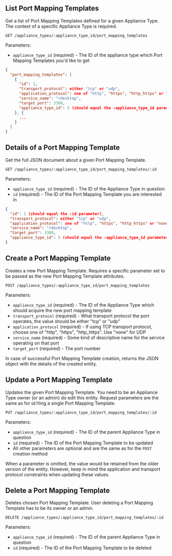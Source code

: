 ## List Port Mapping Templates

Get a list of Port Mapping Templates defined for a given Appliance Type. The context of a specific Appliance Type
is required.

```
GET /appliance_types/:appliance_type_id/port_mapping_templates
```

Parameters:

+ `appliance_type_id` (required) - The ID of the appliance type which Port Mapping Templates you'd like to get

```json
{
  "port_mapping_templates": [
    {
      "id": 1,
      "transport_protocol": either "tcp" or "udp",
      "application_protocol": one of "http", "https", "http_https" or "none" (when "transport_protocol" is "udp"),
      "service_name": "rdesktop",
      "target_port": 3389,
      "appliance_type_id": 5 (should equal the :appliance_type_id parameter)
    }, {
      ...
    }
  ]
}
```


## Details of a Port Mapping Template

Get the full JSON document about a given Port Mapping Template.

```
GET /appliance_types/:appliance_type_id/port_mapping_templates/:id
```

Parameters:

+ `appliance_type_id` (required) - The ID of the Appliance Type in question
+ `id` (required) - The ID of the Port Mapping Template you are interested in

```json
{
  "id": 1 (should equal the :id parameter),
  "transport_protocol": either "tcp" or "udp",
  "application_protocol": one of "http", "https", "http_https" or "none" (when "transport_protocol" is "udp"),
  "service_name": "rdesktop",
  "target_port": 3389,
  "appliance_type_id": 5 (should equal the :appliance_type_id parameter)
}
```


## Create a Port Mapping Template

Creates a new Port Mapping Template. Requires a specific parameter set to be passed as the new Port Mapping
Template attributes.

```
POST /appliance_types/:appliance_type_id/port_mapping_templates
```

Parameters:

+ `appliance_type_id` (required) - The ID of the Appliance Type which should acquire the new port mapping template
+ `transport_protocol` (required) - What transport protocol the port operates, the value should be either "tcp" or "udp"
+ `application_protocol` (required) - If using TCP transport protocol, choose one of "http", "https", "http_https". Use "none" for UDP
+ `service_name` (required) - Some kind of descriptive name for the service operating on that port
+ `target_port` (required) - The port number

In case of successful Port Mapping Template creation, returns the JSON object with the details of the created entity.


## Update a Port Mapping Template

Updates the given Port Mapping Template. You need to be an Appliance Type owner (or an admin) do edit this entity.
Request parameters are the same as for `GET`ting a single Port Mapping Template.

```
PUT /appliance_types/:appliance_type_id/port_mapping_templates/:id
```

Parameters:

+ `appliance_type_id` (required) - The ID of the parent Appliance Type in question
+ `id` (required) - The ID of the Port Mapping Template to be updated
+ All other parameters are optional and are the same as for the `POST` creation method

When a parameter is omitted, the value would be retained from the older version of the entity. However, keep in mind
the application and transport protocol constraints when updating these values.


## Delete a Port Mapping Template

Deletes chosen Port Mapping Template. User deleting a Port Mapping Template has to be its owner or an admin.

```
DELETE /appliance_types/:appliance_type_id/port_mapping_templates/:id
```

Parameters:

+ `appliance_type_id` (required) - The ID of the parent Appliance Type in question
+ `id` (required) - The ID of the Port Mapping Template to be deleted
